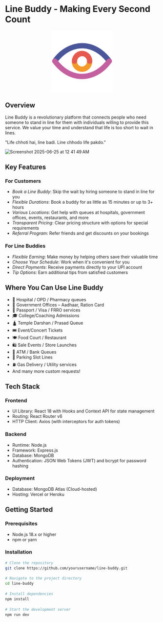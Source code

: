 # Line Buddy - Making Every Second Count
<div align="center">
  <img src="public/eye-colour.svg" alt="Line Buddy" width="200">
</div>





## Overview

Line Buddy is a revolutionary platform that connects people who need someone to stand in line for them with individuals willing to provide this service. We value your time and understand that life is too short to wait in lines.

"Life chhoti hai, line badi. Line chhodo life pakdo."

<img width="1240" alt="Screenshot 2025-06-25 at 12 41 49 AM" src="https://github.com/user-attachments/assets/ecef755d-7bbc-4424-91ee-c34ec724e564" />

## Key Features

### For Customers

- *Book a Line Buddy*: Skip the wait by hiring someone to stand in line for you
- *Flexible Durations*: Book a buddy for as little as 15 minutes or up to 3+ hours
- *Various Locations*: Get help with queues at hospitals, government offices, events, restaurants, and more
- *Transparent Pricing*: Clear pricing structure with options for special requirements
- *Referral Program*: Refer friends and get discounts on your bookings

### For Line Buddies

- *Flexible Earning*: Make money by helping others save their valuable time
- *Choose Your Schedule*: Work when it's convenient for you
- *Direct Payments*: Receive payments directly to your UPI account
- *Tip Options*: Earn additional tips from satisfied customers

## Where You Can Use Line Buddy

- 🏥 Hospital / OPD / Pharmacy queues
- 🏢 Government Offices – Aadhaar, Ration Card
- 📄 Passport / Visa / FRRO services
- 🎓 College/Coaching Admissions
- 🛕 Temple Darshan / Prasad Queue
- 🎟️ Event/Concert Tickets
- 🍽️ Food Court / Restaurant
- 🛍️ Sale Events / Store Launches
- 🏧 ATM / Bank Queues
- 🚗 Parking Slot Lines
- ⛽ Gas Delivery / Utility services
- And many more custom requests!

## Tech Stack

### Frontend
- UI Library: React 18 with Hooks and Context API for state management
- Routing: React Router v6
- HTTP Client: Axios (with interceptors for auth tokens)

### Backend
- Runtime: Node.js
- Framework: Express.js
- Database: MongoDB 
- Authentication: JSON Web Tokens (JWT) and bcrypt for password hashing

### Deployment
- Database: MongoDB Atlas (Cloud-hosted)
- Hosting: Vercel or Heroku


## Getting Started

### Prerequisites
- Node.js 18.x or higher
- npm or yarn

### Installation

```bash
# Clone the repository
git clone https://github.com/yourusername/line-buddy.git

# Navigate to the project directory
cd line-buddy

# Install dependencies
npm install

# Start the development server
npm run dev
